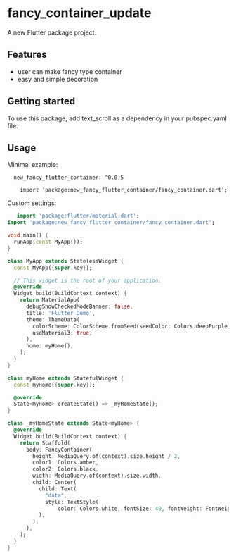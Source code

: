 # fancy_container_update

A new Flutter package project.
## Features

 - user can make fancy type container
 - easy and simple decoration

## Getting started

To use this package, add text_scroll as a dependency in your pubspec.yaml file.

## Usage

Minimal example:
```add dependeces
  new_fancy_flutter_container: ^0.0.5
```

```import
    import 'package:new_fancy_flutter_container/fancy_container.dart';
```

Custom settings:

```dart
   import 'package:flutter/material.dart';
import 'package:new_fancy_flutter_container/fancy_container.dart';

void main() {
  runApp(const MyApp());
}

class MyApp extends StatelessWidget {
  const MyApp({super.key});

  // This widget is the root of your application.
  @override
  Widget build(BuildContext context) {
    return MaterialApp(
      debugShowCheckedModeBanner: false,
      title: 'Flutter Demo',
      theme: ThemeData(
        colorScheme: ColorScheme.fromSeed(seedColor: Colors.deepPurple),
        useMaterial3: true,
      ),
      home: myHome(),
    );
  }
}

class myHome extends StatefulWidget {
  const myHome({super.key});

  @override
  State<myHome> createState() => _myHomeState();
}

class _myHomeState extends State<myHome> {
  @override
  Widget build(BuildContext context) {
    return Scaffold(
      body: FancyContainer(
        height: MediaQuery.of(context).size.height / 2,
        color1: Colors.amber,
        color2: Colors.black,
        width: MediaQuery.of(context).size.width,
        child: Center(
          child: Text(
            "data",
            style: TextStyle(
                color: Colors.white, fontSize: 40, fontWeight: FontWeight.w600),
          ),
        ),
      ),
    );
  }
}

```
